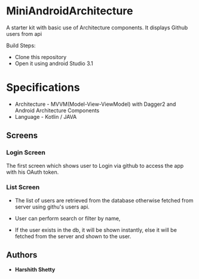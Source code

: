 # MiniAndroidArchitecture
A starter kit with basic use of Architecture components. It displays Github users from api

Build Steps:

* Clone this repository 
* Open it using android Studio 3.1

# Specifications

* Architecture - MVVM(Model-View-ViewModel) with Dagger2 and Android Architecture Components
* Language - Kotlin / JAVA

## Screens

### Login Screen

The first screen which shows user to Login via github to access the app with his OAuth token.

### List Screen

* The list of users are retrieved from the database otherwise fetched from server using githu's users api. 

* User can perform search or filter by name,

* If the user exists in the db, it will be shown instantly, 
  else it will be fetched from the server and shown to the user.

## Authors

* **Harshith Shetty**
